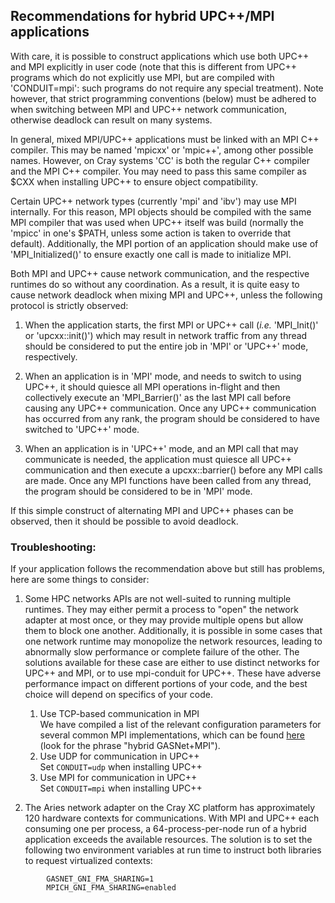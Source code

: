 ## Recommendations for hybrid UPC++/MPI applications

With care, it is possible to construct applications which use both UPC++
and MPI explicitly in user code (note that this is different from UPC++
programs which do not explicitly use MPI, but are compiled with
'CONDUIT=mpi': such programs do not require any special treatment). Note
however, that strict programming conventions (below) must be adhered to
when switching between MPI and UPC++ network communication, otherwise
deadlock can result on many systems.

In general, mixed MPI/UPC++ applications must be linked with an MPI C++
compiler.  This may be named 'mpicxx' or 'mpic++', among other possible
names.  However, on Cray systems 'CC' is both the regular C++ compiler and
the MPI C++ compiler.  You may need to pass this same compiler as $CXX when
installing UPC++ to ensure object compatibility.

Certain UPC++ network types (currently 'mpi' and 'ibv') may use MPI
internally. For this reason, MPI objects should be compiled with the same
MPI compiler that was used when UPC++ itself was build (normally the
'mpicc' in one's $PATH, unless some action is taken to override that
default).  Additionally, the MPI portion of an application should make use
of 'MPI_Initialized()' to ensure exactly one call is made to initialize
MPI.

Both MPI and UPC++ cause network communication, and the respective runtimes
do so without any coordination. As a result, it is quite easy to cause
network deadlock when mixing MPI and UPC++, unless the following protocol
is strictly observed:

1.  When the application starts, the first MPI or UPC++ call (*i.e.*
'MPI_Init()' or 'upcxx::init()')  which may result in network traffic from
any thread should be considered to put the entire job in 'MPI' or 'UPC++'
mode, respectively.

2.  When an application is in 'MPI' mode, and needs to switch to using
UPC++, it should quiesce all MPI operations in-flight and then collectively
execute an 'MPI_Barrier()' as the last MPI call before causing any UPC++
communication. Once any UPC++ communication has occurred from any rank, the
program should be considered to have switched to 'UPC++' mode.

3.  When an application is in 'UPC++' mode, and an MPI call that may
communicate is needed, the application must quiesce all UPC++ communication
and then execute a upcxx::barrier() before any MPI calls are made. Once any
MPI functions have been called from any thread, the program should be
considered to be in 'MPI' mode.

If this simple construct of alternating MPI and UPC++ phases can be
observed, then it should be possible to avoid deadlock.


### Troubleshooting:

If your application follows the recommendation above but still has
problems, here are some things to consider:

1.  Some HPC networks APIs are not well-suited to running multiple
runtimes.  They may either permit a process to "open" the network adapter
at most once, or they may provide multiple opens but allow them to block
one another.  Additionally, it is possible in some cases that one network
runtime may monopolize the network resources, leading to abnormally slow
performance or complete failure of the other.  The solutions available for
these case are either to use distinct networks for UPC++ and MPI, or to use
mpi-conduit for UPC++.  These have adverse performance impact on different
portions of your code, and the best choice will depend on specifics of your
code.
    1.  Use TCP-based communication in MPI  
	We have compiled a list of the relevant configuration parameters
        for several common MPI implementations, which can be found
        [here](http://gasnet.lbl.gov/dist/other/mpi-spawner/README)
        (look for the phrase "hybrid GASNet+MPI").
    2.  Use UDP for communication in UPC++  
        Set `CONDUIT=udp` when installing UPC++
    3.  Use MPI for communication in UPC++  
        Set `CONDUIT=mpi` when installing UPC++

2.  The Aries network adapter on the Cray XC platform has approximately 120
hardware contexts for communications.  With MPI and UPC++ each consuming
one per process, a 64-process-per-node run of a hybrid application exceeds
the available resources.  The solution is to set the following two
environment variables at run time to instruct both libraries to request
virtualized contexts:
```
        GASNET_GNI_FMA_SHARING=1
        MPICH_GNI_FMA_SHARING=enabled
```
